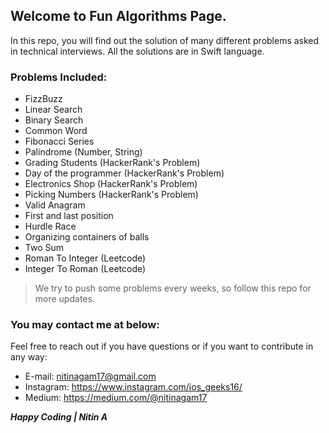 ## Welcome to Fun Algorithms Page.
In this repo, you will find out the solution of many different problems asked in technical interviews. All the solutions are in Swift language.

### Problems Included:

* FizzBuzz
* Linear Search
* Binary Search
* Common Word
* Fibonacci Series
* Palindrome (Number, String)
* Grading Students (HackerRank's Problem)
* Day of the programmer (HackerRank's Problem)
* Electronics Shop (HackerRank's Problem)
* Picking Numbers (HackerRank's Problem)
* Valid Anagram
* First and last position
* Hurdle Race
* Organizing containers of balls
* Two Sum
* Roman To Integer (Leetcode)
* Integer To Roman (Leetcode)



> We try to push some problems every weeks, so follow this repo for more updates. 


### You may contact me at below:

Feel free to reach out if you have questions or if you want to contribute in any way:

* E-mail: nitinagam17@gmail.com
* Instagram: https://www.instagram.com/ios_geeks16/
* Medium: https://medium.com/@nitinagam17




***Happy Coding | Nitin A***

